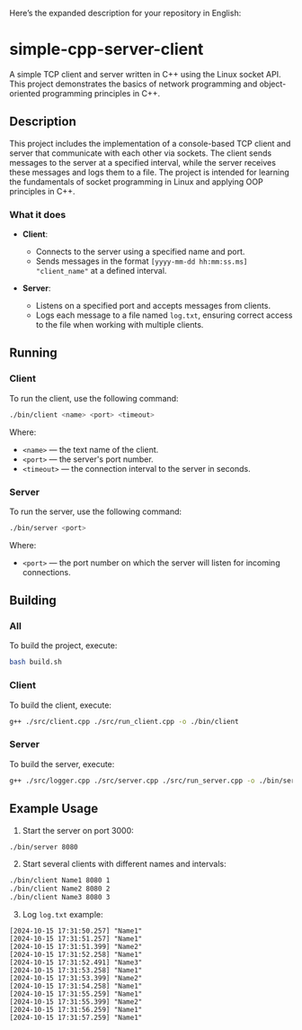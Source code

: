 Here’s the expanded description for your repository in English:

# simple-cpp-server-client 

A simple TCP client and server written in C++ using the Linux socket API. This project demonstrates the basics of network programming and object-oriented programming principles in C++. 

## Description

This project includes the implementation of a console-based TCP client and server that communicate with each other via sockets. The client sends messages to the server at a specified interval, while the server receives these messages and logs them to a file. The project is intended for learning the fundamentals of socket programming in Linux and applying OOP principles in C++.

### What it does

- **Client**: 
  - Connects to the server using a specified name and port.
  - Sends messages in the format `[yyyy-mm-dd hh:mm:ss.ms] "client_name"` at a defined interval.
  
- **Server**: 
  - Listens on a specified port and accepts messages from clients.
  - Logs each message to a file named `log.txt`, ensuring correct access to the file when working with multiple clients.

## Running

### Client

To run the client, use the following command:

```sh
./bin/client <name> <port> <timeout>
```

Where:
- `<name>` — the text name of the client.
- `<port>` — the server's port number.
- `<timeout>` — the connection interval to the server in seconds.

### Server

To run the server, use the following command:

```sh
./bin/server <port>
```

Where:
- `<port>` — the port number on which the server will listen for incoming connections.

## Building

### All

To build the project, execute:

```sh
bash build.sh
```

### Client

To build the client, execute:

```sh
g++ ./src/client.cpp ./src/run_client.cpp -o ./bin/client
```

### Server

To build the server, execute:

```sh
g++ ./src/logger.cpp ./src/server.cpp ./src/run_server.cpp -o ./bin/server
```

## Example Usage

1. Start the server on port 3000:

```sh
./bin/server 8080
```

2. Start several clients with different names and intervals:

```sh
./bin/client Name1 8080 1
./bin/client Name2 8080 2
./bin/client Name3 8080 3
```

3. Log `log.txt` example:

```
[2024-10-15 17:31:50.257] "Name1"
[2024-10-15 17:31:51.257] "Name1"
[2024-10-15 17:31:51.399] "Name2"
[2024-10-15 17:31:52.258] "Name1"
[2024-10-15 17:31:52.491] "Name3"
[2024-10-15 17:31:53.258] "Name1"
[2024-10-15 17:31:53.399] "Name2"
[2024-10-15 17:31:54.258] "Name1"
[2024-10-15 17:31:55.259] "Name1"
[2024-10-15 17:31:55.399] "Name2"
[2024-10-15 17:31:56.259] "Name1"
[2024-10-15 17:31:57.259] "Name1"
```